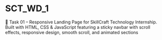 # SCT_WD_1
🚀 Task 01 – Responsive Landing Page for SkillCraft Technology Internship. Built with HTML, CSS &amp; JavaScript featuring a sticky navbar with scroll effects, responsive design, smooth scroll, and animated sections
